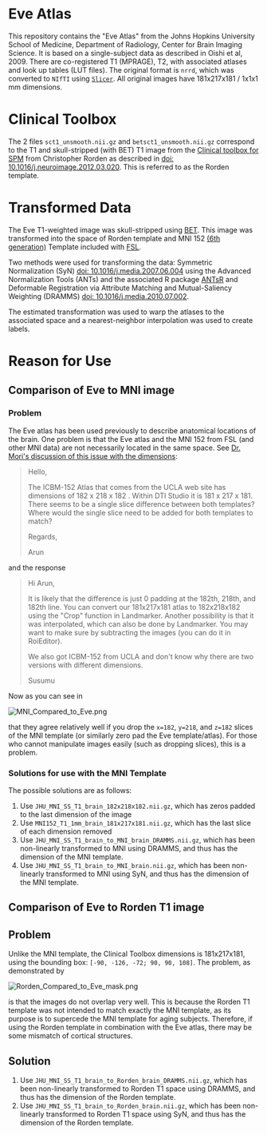 # Eve Atlas 
This repository contains the "Eve Atlas" from the Johns Hopkins University School of Medicine, Department of Radiology, Center for Brain Imaging Science.  It is based on a single-subject data as described in Oishi et al, 2009. There are co-registered T1 (MPRAGE), T2, with associated atlases and look up tables (LUT files).  The original format is `nrrd`, which was converted to `NIfTI` using [`Slicer`](http://slicer.org/).  All original images have 181x217x181 / 1x1x1 mm dimensions.

# Clinical Toolbox
The 2 files `sct1_unsmooth.nii.gz` and `betsct1_unsmooth.nii.gz` correspond to the T1 and skull-stripped (with BET) T1 image from the [Clinical toolbox for SPM](http://www.nitrc.org/projects/clinicaltbx/) from Christopher Rorden as described in [doi: 10.1016/j.neuroimage.2012.03.020](http://dx.doi.org/10.1016/j.neuroimage.2012.03.020).  This is referred to as the Rorden template.

# Transformed Data

The Eve T1-weighted image was skull-stripped using [BET](http://fsl.fmrib.ox.ac.uk/fsl/fslwiki/BET).  This image was transformed into the space of Rorden template and MNI 152 [(6th generation)](http://www.bic.mni.mcgill.ca/ServicesAtlases/ICBM152NLin6) Template included with [FSL](http://fsl.fmrib.ox.ac.uk/fsl/fslwiki/Atlases).  

Two methods were used for transforming the data: Symmetric Normalization (SyN) [doi: 10.1016/j.media.2007.06.004](http://dx.doi.org/10.1016/j.media.2007.06.004) using the Advanced Normalization Tools (ANTs) and the associated R package [ANTsR](http://stnava.github.io/ANTsR/) and Deformable Registration via Attribute Matching and Mutual-Saliency Weighting (DRAMMS) [doi: 10.1016/j.media.2010.07.002](http://dx.doi.org/10.1016/j.media.2010.07.002).  

The estimated transformation was used to warp the atlases to the associated space and a nearest-neighbor interpolation was used to create labels.

# Reason for Use
## Comparison of Eve to MNI image
### Problem
The Eve atlas has been used previously to describe anatomical locations of the brain.  One problem is that the Eve atlas and the MNI 152 from FSL (and other MNI data) are not necessarily located in the same space.  See [Dr. Mori's discussion of this issue with the dimensions](http://lists.mristudio.org/pipermail/mristudio-users/2009/000709.html): 

> Hello,
> 
>  
> 
> The ICBM-152 Atlas that comes from the UCLA web site has dimensions of 182 x
> 218 x 182 .  Within DTI Studio it is 181 x 217 x 181.  There seems to be a
> single slice  difference between both templates?  Where would the single
> slice need to be added for both templates to match?
> 
>  
> 
> Regards,
> 
> Arun

and the response 

> Hi Arun,
>
> 
> 
> It is likely that the difference is just 0 padding at the 182th, 218th, and
> 182th line. You can convert our 181x217x181 atlas to 182x218x182 using the
> "Crop" function in Landmarker. Another possibility is that it was
> interpolated, which can also be done by Landmarker. You may want to make
> sure by subtracting the images (you can do it in RoiEditor). 
> 
>  
> 
> We also got ICBM-152 from UCLA and don't know why there are two versions
> with different dimensions. 
> 
>  
> 
> Susumu
> 

Now as you can see in 

![MNI_Compared_to_Eve.png](MNI_Compared_to_Eve.png) 

that they agree relatively well if you drop the `x=182`, `y=218`, and `z=182` slices of the MNI template (or similarly zero pad the Eve template/atlas).  For those who cannot manipulate images easily (such as dropping slices), this is a problem.  

### Solutions for use with the MNI Template
The possible solutions are as follows:

1.  Use `JHU_MNI_SS_T1_brain_182x218x182.nii.gz`, which has zeros padded to the last dimension of the image
2.  Use `MNI152_T1_1mm_brain_181x217x181.nii.gz`, which has the last slice of each dimension removed
3.  Use `JHU_MNI_SS_T1_brain_to_MNI_brain_DRAMMS.nii.gz`, which has been non-linearly transformed to MNI using DRAMMS, and thus has the dimension of the MNI template.
4.  Use `JHU_MNI_SS_T1_brain_to_MNI_brain.nii.gz`, which has been non-linearly transformed to MNI using SyN, and thus has the dimension of the MNI template.


## Comparison of Eve to Rorden T1 image
## Problem
Unlike the MNI template, the Clinical Toolbox dimensions is 181x217x181, using the bounding box: `[-90, -126, -72; 90, 90, 108]`.  The problem, as demonstrated by 

![Rorden_Compared_to_Eve_mask.png](Rorden_Compared_to_Eve_mask.png) 

is that the images do not overlap very well.  This is because the Rorden T1 template was not intended to match exactly the MNI template, as its purpose is to supercede the MNI template for aging subjects.  Therefore, if using the Rorden template in combination with the Eve atlas, there may be some mismatch of cortical structures.

## Solution
1.  Use `JHU_MNI_SS_T1_brain_to_Rorden_brain_DRAMMS.nii.gz`, which has been non-linearly transformed to Rorden T1 space using DRAMMS, and thus has the dimension of the Rorden template.
2.  Use `JHU_MNI_SS_T1_brain_to_Rorden_brain.nii.gz`, which has been non-linearly transformed to Rorden T1 space using SyN, and thus has the dimension of the Rorden template.







